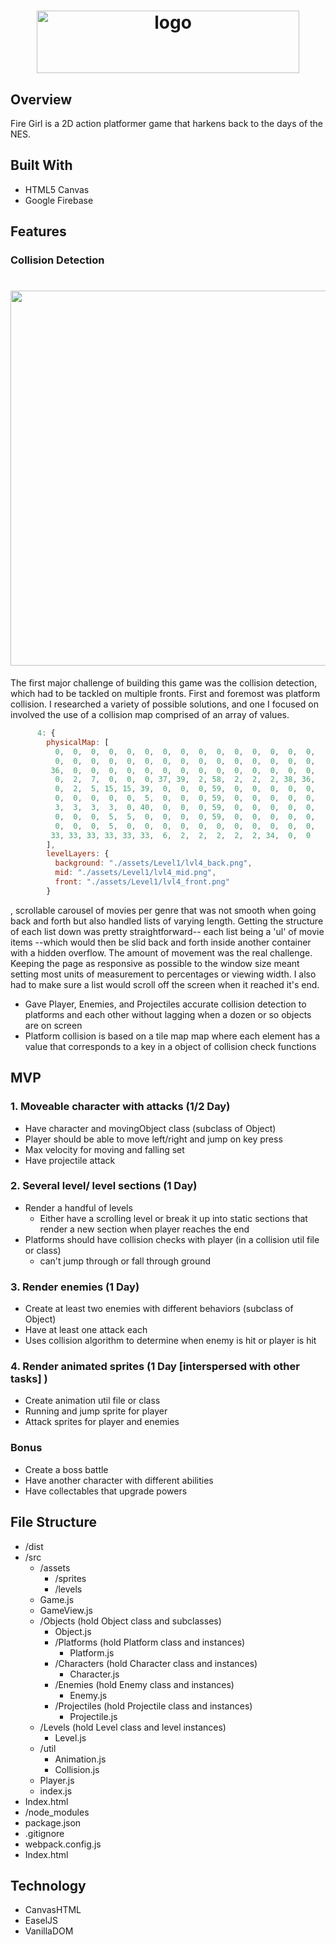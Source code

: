<h1 align="center">
  <img alt="logo" src="https://github.com/sswoodruff89/JSProject/blob/master/assets/firegirl_logo_dark.png" width="420" height="100">
</h1>

## Overview
Fire Girl is a 2D action platformer game that harkens back to the days of the NES.


## Built With
* HTML5 Canvas
* Google Firebase

## Features



### Collision Detection
<h1 align="center">
  <img src="https://media.giphy.com/media/QynCAaUmS8CflnSJc9/giphy.gif" width="600" height="auto" align="center"/>
</h1>

The first major challenge of building this game was the collision detection, which had to be tackled on multiple fronts. First and foremost was platform collision. I researched a variety of possible solutions, and one I focused on involved the use of a collision map comprised of an array of values. 

```javascript
      4: {
        physicalMap: [
          0,  0,  0,  0,  0,  0,  0,  0,  0,  0,  0,  0,  0,  0,  0,
          0,  0,  0,  0,  0,  0,  0,  0,  0,  0,  0,  0,  0,  0,  0,
         36,  0,  0,  0,  0,  0,  0,  0,  0,  0,  0,  0,  0,  0,  0,
          0,  2,  7,  0,  0,  0, 37, 39,  2, 58,  2,  2,  2, 38, 36,
          0,  2,  5, 15, 15, 39,  0,  0,  0, 59,  0,  0,  0,  0,  0,
          0,  0,  0,  0,  0,  5,  0,  0,  0, 59,  0,  0,  0,  0,  0,
          3,  3,  3,  3,  0, 40,  0,  0,  0, 59,  0,  0,  0,  0,  0,
          0,  0,  0,  5,  5,  0,  0,  0,  0, 59,  0,  0,  0,  0,  0,
          0,  0,  0,  5,  0,  0,  0,  0,  0,  0,  0,  0,  0,  0,  0,
         33, 33, 33, 33, 33, 33,  6,  2,  2,  2,  2,  2, 34,  0,  0
        ],
        levelLayers: {
          background: "./assets/Level1/lvl4_back.png",
          mid: "./assets/Level1/lvl4_mid.png",
          front: "./assets/Level1/lvl4_front.png"
        }
```

, scrollable carousel of movies per genre that was not smooth when going back and forth but also handled lists of varying length. Getting the structure of each list down was pretty straightforward-- each list being a 'ul' of movie items --which would then be slid back and forth inside another container with a hidden overflow. The amount of movement was the real challenge. Keeping the page as responsive as possible to the window size meant setting most units of measurement to percentages or viewing width. I also had to make sure a list would scroll off the screen when it reached it's end.
* Gave Player, Enemies, and Projectiles accurate collision detection to platforms and each other without lagging when a dozen or so objects are on screen
* Platform collision is based on a tile map map where each element has a value that corresponds to a key in a object of collision check functions


## MVP
### 1. Moveable character with attacks (1/2 Day)
* Have character and movingObject class (subclass of Object)
* Player should be able to move left/right and jump on key press
* Max velocity for moving and falling set
* Have projectile attack


### 2. Several level/ level sections (1 Day)
* Render a handful of levels
    * Either have a scrolling level or break it up into static sections that render a new section when player reaches the end
* Platforms should have collision checks with player (in a collision util file or class)
    * can't jump through or fall through ground

### 3. Render enemies (1 Day)
* Create at least two enemies with different behaviors (subclass of Object)
* Have at least one attack each
* Uses collision algorithm to determine when enemy is hit or player is hit

### 4. Render animated sprites (1 Day [interspersed with other tasks] )
* Create animation util file or class
* Running and jump sprite for player
* Attack sprites for player and enemies

### Bonus
* Create a boss battle
* Have another character with different abilities
* Have collectables that upgrade powers


## File Structure
* /dist
* /src
  * /assets
      * /sprites
      * /levels
  * Game.js
  * GameView.js
  * /Objects (hold Object class and subclasses)
    * Object.js
    * /Platforms (hold Platform class and instances)
      * Platform.js
    * /Characters (hold Character class and instances)
      * Character.js
    * /Enemies (hold Enemy class and instances)
      * Enemy.js
    * /Projectiles (hold Projectile class and instances)
      * Projectile.js
  * /Levels (hold Level class and level instances)
    * Level.js
  * /util
    * Animation.js
    * Collision.js
  * Player.js
  * index.js
* Index.html
* /node_modules
* package.json
* .gitignore
* webpack.config.js
* Index.html


## Technology
* CanvasHTML
* EaselJS
* VanillaDOM
